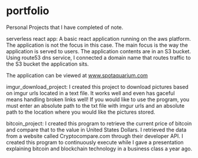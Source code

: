 # portfolio
Personal Projects that I have completed of note.

serverless react app:
A basic react application running on the aws platform.  The application is not the focus in this case.  The main focus is the way the application is served to users.  The application contents are in an S3 bucket. Using route53 dns service, I connected a domain name that routes traffic to the S3 bucket the application sits.

The application can be viewed at www.spotaquarium.com


imgur_download_project:
I created this project to download pictures based on imgur urls located in a text file.  It works well and even has gaceful means handling 
broken links well!  If you would like to use the program, you must enter an absolute path to the txt file with imgur urls and an absolute path
to the location where you would like the pictures stored.

bitcoin_project:
I created this program to retrieve the current price of bitcoin and compare that to the value in United States Dollars.  I retrieved
the data from a website called Cryptocompare.com through their developer API.  I created this program to continuously execute while
I gave a presentation explaining bitcoin and blockchain technology in a business class a year ago.
